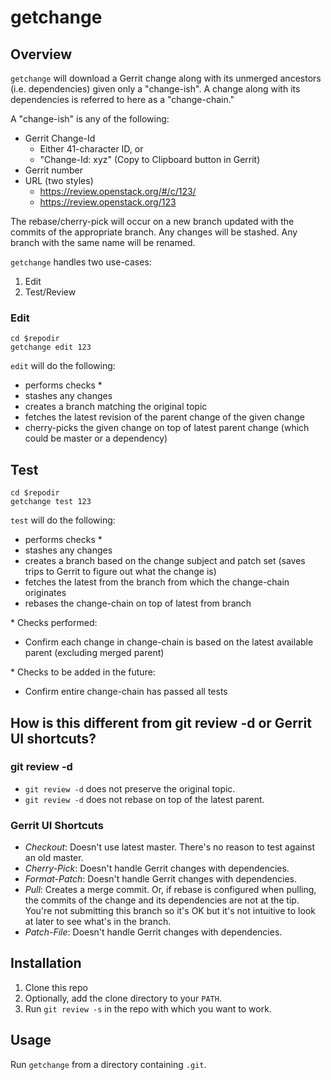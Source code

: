 # getchange

## Overview

`getchange` will download a Gerrit change along with its unmerged ancestors
(i.e. dependencies) given only a "change-ish". A change along with its
dependencies is referred to here as a "change-chain."

A "change-ish" is any of the following:

* Gerrit Change-Id
    * Either 41-character ID, or
    * "Change-Id: xyz" (Copy to Clipboard button in Gerrit)
* Gerrit number
* URL (two styles)
    * https://review.openstack.org/#/c/123/
    * https://review.openstack.org/123

The rebase/cherry-pick will occur on a new branch updated with the commits of the
appropriate branch. Any changes will be stashed. Any branch with the same name
will be renamed.

`getchange` handles two use-cases:

1. Edit
2. Test/Review

### Edit

```
cd $repodir
getchange edit 123
```

`edit` will do the following:

* performs checks \*
* stashes any changes
* creates a branch matching the original topic
* fetches the latest revision of the parent change of the given change
* cherry-picks the given change on top of latest parent change (which could be master or a dependency)

## Test

```
cd $repodir
getchange test 123
```

`test` will do the following:

* performs checks \*
* stashes any changes
* creates a branch based on the change subject and patch set (saves trips to Gerrit to figure out what the change is)
* fetches the latest from the branch from which the change-chain originates
* rebases the change-chain on top of latest from branch

\* Checks performed:

* Confirm each change in change-chain is based on the latest available parent (excluding merged parent)

\* Checks to be added in the future:

* Confirm entire change-chain has passed all tests

## How is this different from git review -d or Gerrit UI shortcuts?

### git review -d

* `git review -d` does not preserve the original topic.
* `git review -d` does not rebase on top of the latest parent.

### Gerrit UI Shortcuts

* *Checkout*: Doesn't use latest master. There's no reason to test against an old
master.
* *Cherry-Pick*: Doesn't handle Gerrit changes with dependencies.
* *Format-Patch*: Doesn't handle Gerrit changes with dependencies.
* *Pull*: Creates a merge commit. Or, if rebase is configured when pulling, the
commits of the change and its dependencies are not at the tip. You're not
submitting this branch so it's OK but it's not intuitive to look at later to
see what's in the branch.
* *Patch-File*: Doesn't handle Gerrit changes with dependencies.

## Installation

1. Clone this repo
1. Optionally, add the clone directory to your `PATH`.
1. Run `git review -s` in the repo with which you want to work.

## Usage

Run `getchange` from a directory containing `.git`.